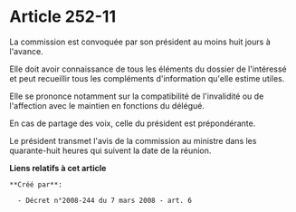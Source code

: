 # Article 252-11

La commission est convoquée par son président au moins huit jours à l'avance. 

Elle doit avoir connaissance de tous les éléments du dossier de l'intéressé et peut recueillir tous les compléments
d'information qu'elle estime utiles. 

Elle se prononce notamment sur la compatibilité de l'invalidité ou de l'affection avec le maintien en fonctions du délégué. 

En cas de partage des voix, celle du président est prépondérante. 

Le président transmet l'avis de la commission au ministre dans les quarante-huit heures qui suivent la date de la réunion.

**Liens relatifs à cet article**

	**Créé par**:

	  - Décret n°2008-244 du 7 mars 2008 - art. 6
